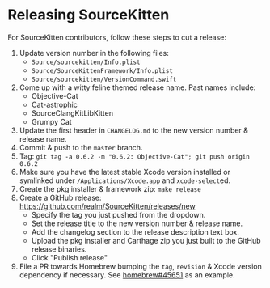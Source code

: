 # Releasing SourceKitten

For SourceKitten contributors, follow these steps to cut a release:

1. Update version number in the following files:
    * `Source/sourcekitten/Info.plist`
    * `Source/SourceKittenFramework/Info.plist`
    * `Source/sourcekitten/VersionCommand.swift`
2. Come up with a witty feline themed release name. Past names include:
    * Objective-Cat
    * Cat-astrophic
    * SourceClangKitLibKitten
    * Grumpy Cat
3. Update the first header in `CHANGELOG.md` to the new version number & release
   name.
4. Commit & push to the `master` branch.
5. Tag: `git tag -a 0.6.2 -m "0.6.2: Objective-Cat"; git push origin 0.6.2`
6. Make sure you have the latest stable Xcode version installed or symlinked
   under `/Applications/Xcode.app` and `xcode-select`ed.
7. Create the pkg installer & framework zip: `make release`
8. Create a GitHub release: https://github.com/realm/SourceKitten/releases/new
    * Specify the tag you just pushed from the dropdown.
    * Set the release title to the new version number & release name.
    * Add the changelog section to the release description text box.
    * Upload the pkg installer and Carthage zip you just built to the GitHub
      release binaries.
    * Click "Publish release"
9. File a PR towards Homebrew bumping the `tag`, `revision` & Xcode version
   dependency if necessary.
   See [homebrew#45651](https://github.com/Homebrew/homebrew/pull/45651) as an
   example.
